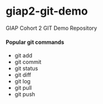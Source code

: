 # giap2-git-demo
GIAP Cohort 2 GIT Demo Repository

#### Popular git commands

- git add
- git commit
- git status
- git diff
- git log
- git pull
- git push


